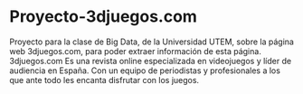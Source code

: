 # Proyecto-3djuegos.com
Proyecto para la clase de Big Data, de la Universidad UTEM, sobre la página web 3djuegos.com, para poder extraer información de esta página.
3djuegos.com Es una revista online especializada en videojuegos y líder de audiencia en España. Con un equipo de periodistas y profesionales a los que ante todo les encanta disfrutar con los juegos.
